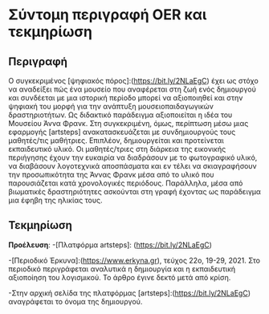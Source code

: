 # Σύντομη περιγραφή OER και τεκμηρίωση

## Περιγραφή
Ο συγκεκριμένος [ψηφιακός πόρος]:(https://bit.ly/2NLaEgC) έχει ως στόχο να αναδείξει πώς ένα μουσείο που αναφέρεται στη ζωή ενός δημιουργού και συνδέεται με μια ιστορική περίοδο μπορεί να αξιοποιηθεί και στην ψηφιακή του μορφή για την ανάπτυξη μουσειοπαιδαγωγικών δραστηριοτήτων. Ως διδακτικό παράδειγμα  αξιοποιείται η ιδέα του Μουσείου Άννα Φρανκ. Στη συγκεκριμένη, όμως, περίπτωση μέσω μιας εφαρμογής [artsteps] ανακατασκευάζεται με συνδημιουργούς τους μαθητές/τις μαθήτριες. Επιπλέον, δημιουργείται και προτείνεται εκπαιδευτικό υλικό. Οι μαθητές/τριες στη διάρκεια της εικονικής περιήγησης έχουν την ευκαιρία να διαδράσουν με το φωτογραφικό υλικό, να διαβάσουν λογοτεχνικά αποσπάσματα και εν τέλει να σκιαγραφήσουν την προσωπικότητα της Άννας Φρανκ μέσα από το υλικό που παρουσιάζεται κατά χρονολογικές περιόδους. Παράλληλα, μέσα από βιωματικές δραστηριότητες ασκούνται στη γραφή έχοντας ως παράδειγμα μια έφηβη της ηλικίας τους.

## Τεκμηρίωση
**Προέλευση**: 
-[Πλατφόρμα artsteps]: (https://bit.ly/2NLaEgC)

-[Περιοδικό Έρκυνα]:(https://www.erkyna.gr), τεύχος 22ο, 19-29, 2021. Στο περιοδικό περιγράφεται αναλυτικά η δημιουργία και η εκπαιδευτική αξιοποίηση του λογισμικού. Το άρθρο έγινε δεκτό μετά από κρίση. 

-Στην αρχική σελίδα της πλατφόρμας [artsteps]:(https://bit.ly/2NLaEgC) αναγράφεται το όνομα της δημιουργού.
